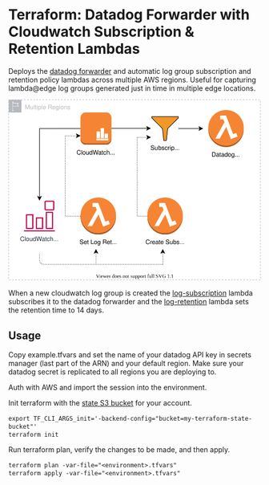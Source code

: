 # Terraform: Datadog Forwarder with Cloudwatch Subscription & Retention Lambdas

Deploys the [datadog forwarder](https://docs.datadoghq.com/serverless/forwarder/) and automatic log group subscription and retention policy lambdas across multiple AWS regions. Useful for capturing lambda@edge log groups generated just in time in multiple edge locations.

![Diagram](./diagram.svg)

When a new cloudwatch log group is created the [log-subscription](lambdas/log-subscription/function/index.js) lambda subscribes it to the datadog forwarder and the [log-retention](lambdas/log-retention/function/index.js) lambda sets the retention time to 14 days.

## Usage

Copy example.tfvars and set the name of your datadog API key in secrets manager (last part of the ARN) and your default region. Make sure your datadog secret is replicated to all regions you are deploying to.

Auth with AWS and import the session into the environment.

Init terraform with the [state S3 bucket](https://www.terraform.io/docs/language/settings/backends/s3.html) for your account.

```
export TF_CLI_ARGS_init='-backend-config="bucket=my-terraform-state-bucket"'
terraform init
```

Run terraform plan, verify the changes to be made, and then apply.

```
terraform plan -var-file="<environment>.tfvars"
terraform apply -var-file="<environment>.tfvars"
```
